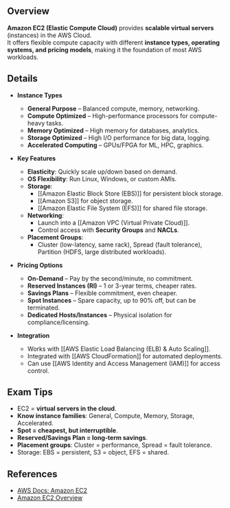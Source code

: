 ## **Overview**
**Amazon EC2 (Elastic Compute Cloud)** provides **scalable virtual servers** (instances) in the AWS Cloud.  
It offers flexible compute capacity with different **instance types, operating systems, and pricing models**, making it the foundation of most AWS workloads.

## **Details**
- **Instance Types**
	- **General Purpose** – Balanced compute, memory, networking.  
	- **Compute Optimized** – High-performance processors for compute-heavy tasks.  
	- **Memory Optimized** – High memory for databases, analytics.  
	- **Storage Optimized** – High I/O performance for big data, logging.  
	- **Accelerated Computing** – GPUs/FPGA for ML, HPC, graphics.  

- **Key Features**
	- **Elasticity**: Quickly scale up/down based on demand.  
	- **OS Flexibility**: Run Linux, Windows, or custom AMIs.  
	- **Storage**:
		- [[Amazon Elastic Block Store (EBS)]] for persistent block storage.  
		- [[Amazon S3]] for object storage.  
		- [[Amazon Elastic File System (EFS)]] for shared file storage.  
	- **Networking**:
		- Launch into a [[Amazon VPC (Virtual Private Cloud)]].  
		- Control access with **Security Groups** and **NACLs**.  
	- **Placement Groups**:
		- Cluster (low-latency, same rack), Spread (fault tolerance), Partition (HDFS, large distributed workloads).  

- **Pricing Options**
	- **On-Demand** – Pay by the second/minute, no commitment.  
	- **Reserved Instances (RI)** – 1 or 3-year terms, cheaper rates.  
	- **Savings Plans** – Flexible commitment, even cheaper.  
	- **Spot Instances** – Spare capacity, up to 90% off, but can be terminated.  
	- **Dedicated Hosts/Instances** – Physical isolation for compliance/licensing.  

- **Integration**
	- Works with [[AWS Elastic Load Balancing (ELB) & Auto Scaling]].  
	- Integrated with [[AWS CloudFormation]] for automated deployments.  
	- Can use [[AWS Identity and Access Management (IAM)]] for access control.  

## **Exam Tips**
- EC2 = **virtual servers in the cloud**.  
- **Know instance families**: General, Compute, Memory, Storage, Accelerated.  
- **Spot = cheapest, but interruptible**.  
- **Reserved/Savings Plan = long-term savings**.  
- **Placement groups**: Cluster = performance, Spread = fault tolerance.  
- Storage: EBS = persistent, S3 = object, EFS = shared.  

## **References**
- [AWS Docs: Amazon EC2](https://docs.aws.amazon.com/ec2/)
- [Amazon EC2 Overview](https://aws.amazon.com/ec2/)
